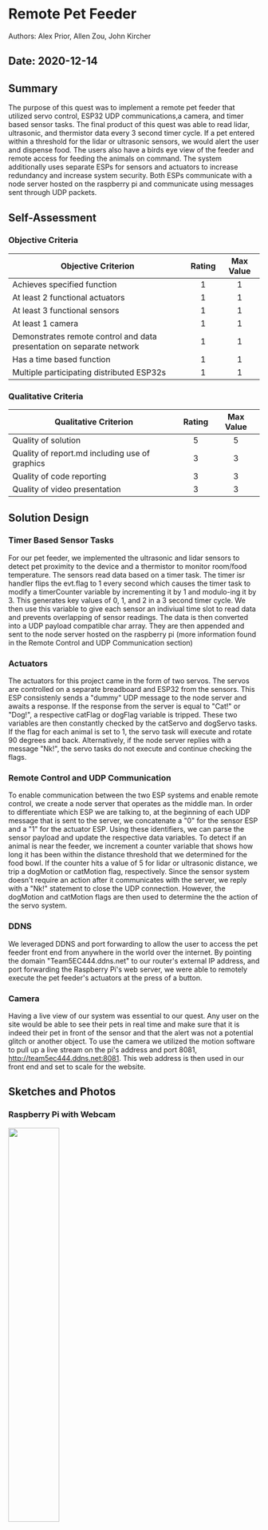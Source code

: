 # Remote Pet Feeder
Authors: Alex Prior, Allen Zou, John Kircher

Date: 2020-12-14
-----

## Summary
The purpose of this quest was to implement a remote pet feeder that utilized servo control, ESP32 UDP communications,a camera, and timer based sensor tasks. The final product of this quest was able to read lidar, ultrasonic, and thermistor data every 3 second timer cycle. If a pet entered within a threshold for the lidar or ultrasonic sensors, we would alert the user and dispense food. The users also have a birds eye view of the feeder and remote access for feeding the animals on command. The system additionally uses separate ESPs for sensors and actuators to increase redundancy and increase system security. Both ESPs communicate with a node server hosted on the raspberry pi and communicate using messages sent through UDP packets.

## Self-Assessment

### Objective Criteria

| Objective Criterion | Rating | Max Value  | 
|---------------------------------------------|:-----------:|:---------:|
| Achieves specified function | 1 |  1     | 
| At least 2 functional actuators | 1 |  1     | 
| At least 3 functional sensors | 1 |  1     | 
| At least 1 camera | 1 |  1     | 
| Demonstrates remote control and data presentation on separate network | 1 |  1     | 
| Has a time based function | 1 |  1     | 
| Multiple participating distributed ESP32s | 1 |  1     | 


### Qualitative Criteria

| Qualitative Criterion | Rating | Max Value  | 
|---------------------------------------------|:-----------:|:---------:|
| Quality of solution | 5 |  5     | 
| Quality of report.md including use of graphics | 3 |  3     | 
| Quality of code reporting | 3 |  3     | 
| Quality of video presentation | 3 |  3     | 


## Solution Design
### Timer Based Sensor Tasks
For our pet feeder, we implemented the ultrasonic and lidar sensors to detect pet proximity to the device and a thermistor to monitor room/food temperature. The sensors read data based on a timer task. The timer isr handler flips the evt.flag to 1 every second which causes the timer task to modify a timerCounter variable by incrementing it by 1 and modulo-ing it by 3. This generates key values of 0, 1, and 2 in a 3 second timer cycle. We then use this variable to give each sensor an indiviual time slot to read data and prevents overlapping of sensor readings. The data is then converted into a UDP payload compatible char array. They are then appended and sent to the node server hosted on the raspberry pi (more information found in the Remote Control and UDP Communication section)

### Actuators
The actuators for this project came in the form of two servos. The servos are controlled on a separate breadboard and ESP32 from the sensors. This ESP consistenly sends a "dummy" UDP message to the node server and awaits a response. If the response from the server is equal to "Cat!" or "Dog!", a respective catFlag or dogFlag variable is tripped. These two variables are then constantly checked by the catServo and dogServo tasks. If the flag for each animal is set to 1, the servo task will execute and rotate 90 degrees and back. Alternatively, if the node server replies with a message "Nk!", the servo tasks do not execute and continue checking the flags.

### Remote Control and UDP Communication
To enable communication between the two ESP systems and enable remote control, we create a node server that operates as the middle man. In order to differentiate which ESP we are talking to, at the beginning of each UDP message that is sent to the server, we concatenate a "0" for the sensor ESP and a "1" for the actuator ESP. Using these identifiers, we can parse the sensor payload and update the respective data variables. To detect if an animal is near the feeder, we increment a counter variable that shows how long it has been within the distance threshold that we determined for the food bowl. If the counter hits a value of 5 for lidar or ultrasonic distance, we trip a dogMotion or catMotion flag, respectively. Since the sensor system doesn't require an action after it communicates with the server, we reply with a "Nk!" statement to close the UDP connection. However, the dogMotion and catMotion flags are then used to determine the the action of the servo system.

### DDNS
We leveraged DDNS and port forwarding to allow the user to access the pet feeder front end from anywhere in the world over the internet. By pointing the domain "Team5EC444.ddns.net" to our router's external IP address, and port forwarding the Raspberry Pi's web server, we were able to remotely execute the pet feeder's actuators at the press of a button.

### Camera
Having a live view of our system was essential to our quest. Any user on the site would be able to see their pets in real time and make sure that it is indeed their pet in front of the sensor and that the alert was not a potential glitch or another object. To use the camera we utilized the motion software to pull up a live stream on the pi's address and port 8081, http://team5ec444.ddns.net:8081. This web address is then used in our front end and set to scale for the website. 





## Sketches and Photos
### Raspberry Pi with Webcam
<img src="./images/image2.jpeg" width="45%" />

### Close-up of Raspberry Pi with Webcam
<img src="./images/image3.jpeg" width="45%" />

### Diagram of UDP Communication:
<img src="./images/image4.jpeg" width="45%" />

### Our cat waiting for some food:
<img src="./images/image5.jpeg" width="45%" />

### Close-up of LIDAR, Ultrasonic, Thermistor, and Actuators:
<img src="./images/image6.jpeg" width="45%" />

### Rear/Side View of the Pet Feeder:
<img src="./images/image7.jpeg" width="45%" />

### Front View of the Pet Feeder:
<img src="./images/image8.jpeg" width="45%" />

### Close-up View of the Pet Feeder:
<img src="./images/image9.jpeg" width="45%" />


## Supporting Artifacts
- [Link to video demo](https://drive.google.com/file/d/18BiPUPGwssHJbVwLS8QAKyywe-IlN5lB/view?usp=sharing)


## Modules, Tools, Source Used Including Attribution
DDNS, Pi-Webcam, ADC, Ultrasonic sensor, LIDAR sensor, thermistor, actuators, ESP timer

## References
DDNS: https://en.wikipedia.org/wiki/Dynamic_DNS

Pi-Webcam: https://www.raspberrypi.org/products/camera-module-v2/?resellerType=home

ADC Example Code: https://github.com/espressif/esp-idf/tree/39f090a4f1dee4e325f8109d880bf3627034d839/examples/peripherals/adc

Ultrasonic Data Sheet: https://www.maxbotix.com/documents/HRLV-MaxSonar-EZ_Datasheet.pdf

Lidar Data Sheet: http://static.garmin.com/pumac/LIDAR-Lite%20LED%20v4%20Instructions_EN-US.pdf

Timer Design Pattern Brief: http://whizzer.bu.edu/briefs/design-patterns/dp-timer

